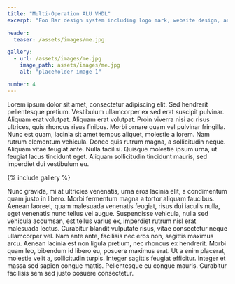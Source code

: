 ```yaml
---
title: "Multi-Operation ALU VHDL"
excerpt: "Foo Bar design system including logo mark, website design, and branding applications."

header:
  teaser: /assets/images/me.jpg

gallery:
  - url: /assets/images/me.jpg
    image_path: assets/images/me.jpg
    alt: "placeholder image 1"

number: 4
---
```


Lorem ipsum dolor sit amet, consectetur adipiscing elit. Sed hendrerit pellentesque pretium. Vestibulum ullamcorper ex sed erat suscipit pulvinar. Aliquam erat volutpat. Aliquam erat volutpat. Proin viverra nisi ac risus ultrices, quis rhoncus risus finibus. Morbi ornare quam vel pulvinar fringilla. Nunc est quam, lacinia sit amet tempus aliquet, molestie a lorem. Nam rutrum elementum vehicula. Donec quis rutrum magna, a sollicitudin neque. Aliquam vitae feugiat ante. Nulla facilisi. Quisque molestie ipsum urna, ut feugiat lacus tincidunt eget. Aliquam sollicitudin tincidunt mauris, sed imperdiet dui vestibulum eu.

{% include gallery %}


Nunc gravida, mi at ultricies venenatis, urna eros lacinia elit, a condimentum quam justo in libero. Morbi fermentum magna a tortor aliquam faucibus. Aenean laoreet, quam malesuada venenatis feugiat, risus dui iaculis nulla, eget venenatis nunc tellus vel augue. Suspendisse vehicula, nulla sed vehicula accumsan, est tellus varius ex, imperdiet rutrum nisl erat malesuada lectus. Curabitur blandit vulputate risus, vitae consectetur neque ullamcorper vel. Nam ante ante, facilisis nec eros non, sagittis maximus arcu. Aenean lacinia est non ligula pretium, nec rhoncus ex hendrerit. Morbi quam leo, bibendum id libero eu, posuere maximus erat. Ut a enim placerat, molestie velit a, sollicitudin turpis. Integer sagittis feugiat efficitur. Integer et massa sed sapien congue mattis. Pellentesque eu congue mauris. Curabitur facilisis sem sed justo posuere consectetur.

